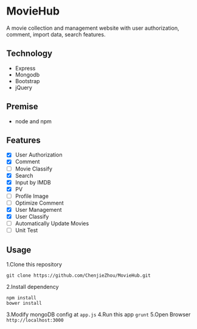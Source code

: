 # MovieHub

A movie collection and management website with user authorization, comment, import data, search features. 

## Technology

+ Express
+ Mongodb
+ Bootstrap
+ jQuery

## Premise

- node and npm

## Features
- [x] User Authorization
- [x] Comment 
- [ ] Movie Classify
- [x] Search
- [x] Input by IMDB
- [x] PV
- [ ] Profile Image
- [ ] Optimize Comment 
- [x] User Management
- [x] User Classify 
- [ ] Automatically Update Movies 
- [ ] Unit Test

## Usage
1.Clone this repository

```
git clone https://github.com/ChenjieZhou/MovieHub.git
```
2.Install dependency 

```
npm install
bower install
```

3.Modify mongoDB config at `app.js`
4.Run this app `grunt`
5.Open Browser `http://localhost:3000`
